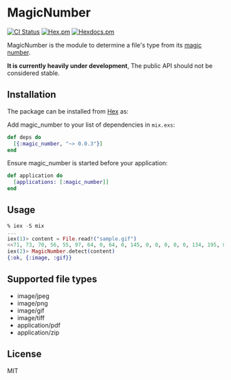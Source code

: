 # MagicNumber

[![CI Status](https://travis-ci.org/ishikawa/elixir-magic-number.svg?branch=master)](https://travis-ci.org/ishikawa/elixir-magic-number?branch=master) [![Hex.pm](https://img.shields.io/hexpm/v/magic_number.svg)](https://hex.pm/packages/magic_number)
[![Hexdocs.pm](https://img.shields.io/badge/docs-html-blue.svg)](https://hexdocs.pm/magic_number)

MagicNumber is the module to determine a file's type from its [magic number](https://en.wikipedia.org/wiki/File_format#Magic_number).

**It is currently heavily under development**, The public API should not be considered stable.

## Installation

The package can be installed from [Hex](https://hex.pm/) as:

Add magic_number to your list of dependencies in `mix.exs`:

```elixir
def deps do
  [{:magic_number, "~> 0.0.3"}]
end
```

Ensure magic_number is started before your application:

```elixir
def application do
  [applications: [:magic_number]]
end
```

## Usage

```elixir
% iex -S mix
...
iex(1)> content = File.read!("sample.gif")
<<71, 73, 70, 56, 55, 97, 64, 0, 64, 0, 145, 0, 0, 0, 0, 0, 134, 195, 81, 255, 255, 255, 0, 0, 0, 33, 249, 4, 9, 0, 0, 3, 0, 33, 255, 11, 73, 67, 67, 82, 71, 66, 71, 49, 48, 49, 50, 255, 0, 0, ...>>
iex(2)> MagicNumber.detect(content)
{:ok, {:image, :gif}}
```

## Supported file types

- image/jpeg
- image/png
- image/gif
- image/tiff
- application/pdf
- application/zip

## License

MIT
